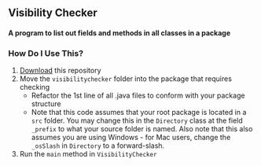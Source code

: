 ## Visibility Checker
#### A program to list out fields and methods in all classes in a package

### How Do I Use This?
1. [Download](https://github.com/beverleysun/visibility-checker/archive/master.zip) this repository
2. Move the `visibilitychecker` folder into the package that requires checking
   - Refactor the 1st line of all .java files to conform with your package structure
   - Note that this code assumes that your root package is located in a `src` folder. You may change this in the `Directory` class at the field `_prefix` to what your source folder is named. Also note that this also assumes you are using Windows - for Mac users, change the `_osSlash` in `Directory` to a forward-slash.
3. Run the `main` method in `VisibilityChecker`
